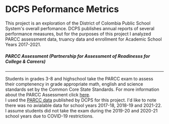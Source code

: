 # DCPS Peformance Metrics 

This project is an exploration of the District of Colombia Public School System's overall perfomance.  DCPS publishes annual reports of several performance measures, but for the purposes of this project I analyzed PARCC assessment data, truancy data and enrollment for Academic School Years 2017-2021. 

##### PARCC Assessment (Partnership for Assessment of Readinesss for College & Careers)
---
Students in grades 3-8 and highschool take the PARCC exam to assess their comptenency in grade appropriate math, english and science standards set by the Common Core State Standards. For more information about the PARCC Assessment click [here](https://osse.dc.gov/parcc).\
I used the  [PARCC data](https://dcps.dc.gov/publication/dcps-data-set-parcc) published by DCPS for this project. I'd like to note there was no avialable data for school years 2017-18, 2018-19 and 2021-22. I assume students did not take the exam during the 2019-20 and 2020-21 school years due to COVID-19 restrictions. 


